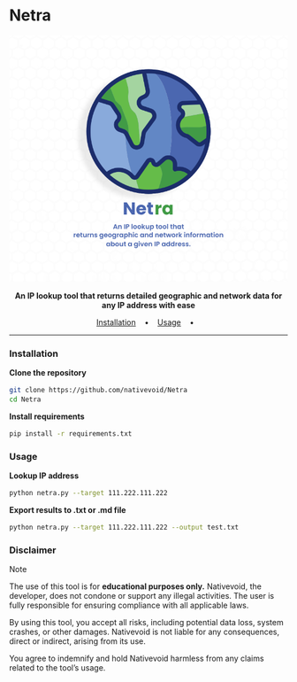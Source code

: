 # Netra

<p align="center">
  <img src="images/netra-logo.png">
</p>

<p align="center">
 <b>An IP lookup tool that returns detailed geographic and network data for any IP address with ease</b>
</p>

<p align="center">
  <a href="#installation">Installation</a>
  &nbsp;&nbsp;&nbsp;•&nbsp;&nbsp;&nbsp;
  <a href="#usage">Usage</a>
  &nbsp;&nbsp;&nbsp;•&nbsp;&nbsp;&nbsp;
</p>

---

### Installation

**Clone the repository**

```bash
git clone https://github.com/nativevoid/Netra
cd Netra
```

**Install requirements**

```bash
pip install -r requirements.txt
```

### Usage

**Lookup IP address**

```bash
python netra.py --target 111.222.111.222
```

**Export results to .txt or .md file**

```bash
python netra.py --target 111.222.111.222 --output test.txt
```
### Disclaimer

> [!NOTE]  
> The use of this tool is for  **educational purposes only.**
> Nativevoid, the developer, does not condone or support any illegal activities.
> The user is fully responsible for ensuring compliance with all applicable laws.
>
> By using this tool, you accept all risks, including potential data loss, system crashes, or other damages.
> Nativevoid is not liable for any consequences, direct or indirect, arising from its use.
>
> You agree to indemnify and hold Nativevoid harmless from any claims related to the tool’s usage.
